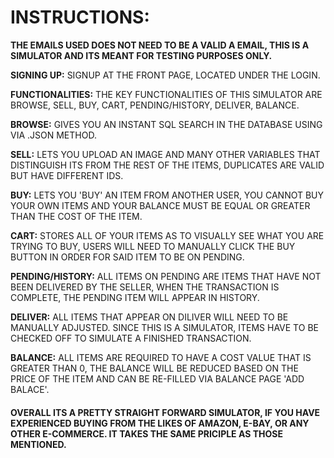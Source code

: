# INSTRUCTIONS:

**THE EMAILS USED DOES NOT NEED TO BE A VALID A EMAIL, THIS IS A SIMULATOR AND ITS MEANT FOR TESTING PURPOSES ONLY.**

**SIGNING UP:**
SIGNUP AT THE FRONT PAGE, LOCATED UNDER THE LOGIN.

**FUNCTIONALITIES:**
THE KEY FUNCTIONALITIES OF THIS SIMULATOR ARE BROWSE, SELL, BUY, CART, PENDING/HISTORY, DELIVER, BALANCE.

**BROWSE:**
GIVES YOU AN INSTANT SQL SEARCH IN THE DATABASE USING VIA .JSON METHOD.

**SELL:**
LETS YOU UPLOAD AN IMAGE AND MANY OTHER VARIABLES THAT DISTINGUISH ITS FROM THE REST OF THE ITEMS, DUPLICATES ARE VALID BUT HAVE DIFFERENT IDS.

**BUY:**
LETS YOU 'BUY' AN ITEM FROM ANOTHER USER, YOU CANNOT BUY YOUR OWN ITEMS AND YOUR BALANCE MUST BE EQUAL OR GREATER THAN THE COST OF THE ITEM.

**CART:**
STORES ALL OF YOUR ITEMS AS TO VISUALLY SEE WHAT YOU ARE TRYING TO BUY, USERS WILL NEED TO MANUALLY CLICK THE BUY BUTTON IN ORDER FOR SAID ITEM TO BE ON PENDING.

**PENDING/HISTORY:**
ALL ITEMS ON PENDING ARE ITEMS THAT HAVE NOT BEEN DELIVERED BY THE SELLER, WHEN THE TRANSACTION IS COMPLETE, THE PENDING ITEM WILL APPEAR IN HISTORY.

**DELIVER:**
ALL ITEMS THAT APPEAR ON DILIVER WILL NEED TO BE MANUALLY ADJUSTED. SINCE THIS IS A SIMULATOR, ITEMS HAVE TO BE CHECKED OFF TO SIMULATE A FINISHED TRANSACTION.

**BALANCE:**
ALL ITEMS ARE REQUIRED TO HAVE A COST VALUE THAT IS GREATER THAN 0, THE BALANCE WILL BE REDUCED BASED ON THE PRICE OF THE ITEM AND CAN BE RE-FILLED VIA BALANCE PAGE 'ADD BALACE'.


#### OVERALL ITS A PRETTY STRAIGHT FORWARD SIMULATOR, IF YOU HAVE EXPERIENCED BUYING FROM THE LIKES OF AMAZON, E-BAY, OR ANY OTHER E-COMMERCE. IT TAKES THE SAME PRICIPLE AS THOSE MENTIONED. 

